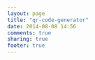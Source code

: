 ```yaml
---
layout: page
title: "qr-code-generator"
date: 2014-08-08 14:56
comments: true
sharing: true
footer: true
---
```

